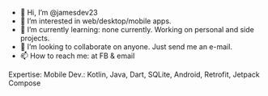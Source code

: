- 👋 Hi, I’m @jamesdev23
- 👀 I’m interested in web/desktop/mobile apps.
- 🌱 I’m currently learning: none currently. Working on personal and side projects.
- 💞️ I’m looking to collaborate on anyone. Just send me an e-mail.
- 📫 How to reach me: at FB & email

Expertise:
Mobile Dev.: Kotlin, Java, Dart, SQLite, Android, Retrofit, Jetpack Compose


<!---
jamesdev23/jamesdev23 is a ✨ special ✨ repository because its `README.md` (this file) appears on your GitHub profile.
You can click the Preview link to take a look at your changes.
--->
